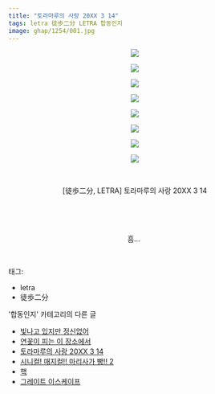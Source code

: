 ```yaml
---
title: "토라마루의 사랑 20XX 3 14"
tags: letra 徒歩二分 LETRA 합동인지
image: ghap/1254/001.jpg
---
```

<div class="article">
<p style="text-align: center; clear: none; float: none;"><img src="{{ site.nasurl }}/ghap/1254/001.jpg"/></p>
<p style="text-align: center; clear: none; float: none;"><img src="{{ site.nasurl }}/ghap/1254/002.jpg"/></p>
<p style="text-align: center; clear: none; float: none;"><img src="{{ site.nasurl }}/ghap/1254/003.jpg"/></p>
<p style="text-align: center; clear: none; float: none;"><img src="{{ site.nasurl }}/ghap/1254/004.jpg"/></p>
<p style="text-align: center; clear: none; float: none;"><img src="{{ site.nasurl }}/ghap/1254/005.jpg"/></p>
<p style="text-align: center; clear: none; float: none;"><img src="{{ site.nasurl }}/ghap/1254/006.jpg"/></p>
<p style="text-align: center; clear: none; float: none;"><img src="{{ site.nasurl }}/ghap/1254/007.jpg"/></p>
<p style="text-align: center; clear: none; float: none;"><img src="{{ site.nasurl }}/ghap/1254/008.jpg"/></p>
<p style="text-align: center; clear: none; float: none;"><br/></p>
<p style="text-align: center; clear: none; float: none;">[徒歩二分, LETRA] 토라마루의 사랑 20XX 3 14</p>
<p style="text-align: center; clear: none; float: none;"><br/></p>
<p style="text-align: center; clear: none; float: none;"><br/></p>
<p style="text-align: center; clear: none; float: none;">흠... </p>
<p><br/></p>
</div><div class="tagTrail">
<p>태그: </p>
<ul>
<li>letra</li>
<li>徒歩二分</li>
</ul>
</div><div class="another">
<p>'합동인지' 카테고리의 다른 글</p>
<ul>
<li><a href="/2016-07-31-ghap_1278">빛나고 있지만 정신없어</a></li>
<li><a href="/2016-07-31-ghap_1274">연꽃이 피는 이 장소에서</a></li>
<li><a href="/2016-07-31-ghap_1254">토라마루의 사랑 20XX 3 14</a></li>
<li><a href="/2016-07-26-ghap_1112">시니컬! 매지컬!! 마리사가 빵!! 2</a></li>
<li><a href="/2016-07-24-ghap_1053">핵</a></li>
<li><a href="/2016-07-23-ghap_1036">그레이트 이스케이프</a></li>
</ul>
</div><div class="cb_module cb_fluid">
<div class="cb_wrt cb_profile">
</div><!-- commentList close -->
</div>